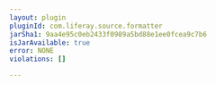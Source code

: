 ```yaml
---
layout: plugin
pluginId: com.liferay.source.formatter
jarSha1: 9aa4e95c0eb2433f0989a5bd88e1ee0fcea9c7b6
isJarAvailable: true
error: NONE
violations: []

---
```

